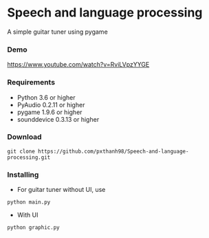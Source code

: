 # Speech and language processing
A simple guitar tuner using pygame

### Demo
https://www.youtube.com/watch?v=RviLVpzYYGE

### Requirements
* Python 3.6 or higher
* PyAudio 0.2.11 or higher
* pygame 1.9.6 or higher
* sounddevice 0.3.13 or higher

### Download
```
git clone https://github.com/pxthanh98/Speech-and-language-processing.git
```

### Installing
* For guitar tuner without UI, use
```
python main.py
```

* With UI
``` 
python graphic.py
```
